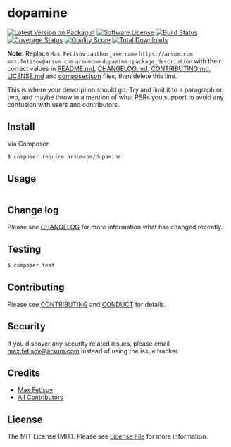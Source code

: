 # dopamine

[![Latest Version on Packagist][ico-version]][link-packagist]
[![Software License][ico-license]](LICENSE.md)
[![Build Status][ico-travis]][link-travis]
[![Coverage Status][ico-scrutinizer]][link-scrutinizer]
[![Quality Score][ico-code-quality]][link-code-quality]
[![Total Downloads][ico-downloads]][link-downloads]

**Note:** Replace ```Max Fetisov``` ```:author_username``` ```https://arsum.com``` ```max.fetisov@arsum.com``` ```arsumcom``` ```dopamine``` ```:package_description``` with their correct values in [README.md](README.md), [CHANGELOG.md](CHANGELOG.md), [CONTRIBUTING.md](CONTRIBUTING.md), [LICENSE.md](LICENSE.md) and [composer.json](composer.json) files, then delete this line.

This is where your description should go. Try and limit it to a paragraph or two, and maybe throw in a mention of what
PSRs you support to avoid any confusion with users and contributors.

## Install

Via Composer

``` bash
$ composer require arsumcom/dopamine
```

## Usage

``` php
```

## Change log

Please see [CHANGELOG](CHANGELOG.md) for more information what has changed recently.

## Testing

``` bash
$ composer test
```

## Contributing

Please see [CONTRIBUTING](CONTRIBUTING.md) and [CONDUCT](CONDUCT.md) for details.

## Security

If you discover any security related issues, please email max.fetisov@arsum.com instead of using the issue tracker.

## Credits

- [Max Fetisov][link-author]
- [All Contributors][link-contributors]

## License

The MIT License (MIT). Please see [License File](LICENSE.md) for more information.

[ico-version]: https://img.shields.io/packagist/v/arsumcom/dopamine.svg?style=flat-square
[ico-license]: https://img.shields.io/badge/license-MIT-brightgreen.svg?style=flat-square
[ico-travis]: https://img.shields.io/travis/arsumcom/dopamine/master.svg?style=flat-square
[ico-scrutinizer]: https://img.shields.io/scrutinizer/coverage/g/arsumcom/dopamine.svg?style=flat-square
[ico-code-quality]: https://img.shields.io/scrutinizer/g/arsumcom/dopamine.svg?style=flat-square
[ico-downloads]: https://img.shields.io/packagist/dt/arsumcom/dopamine.svg?style=flat-square

[link-packagist]: https://packagist.org/packages/arsumcom/dopamine
[link-travis]: https://travis-ci.org/arsumcom/dopamine
[link-scrutinizer]: https://scrutinizer-ci.com/g/arsumcom/dopamine/code-structure
[link-code-quality]: https://scrutinizer-ci.com/g/arsumcom/dopamine
[link-downloads]: https://packagist.org/packages/arsumcom/dopamine
[link-author]: https://github.com/:author_username
[link-contributors]: ../../contributors
